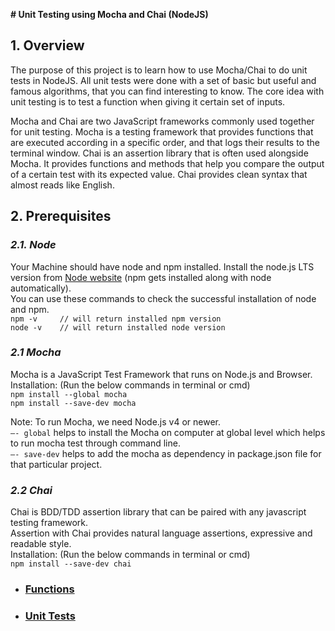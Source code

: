 **# Unit Testing using Mocha and Chai (NodeJS)**

## 1. Overview
The purpose of this project is to learn how to use Mocha/Chai 
to do unit tests in NodeJS. All unit tests were done 
with a set of basic but useful and famous algorithms, 
that you can find interesting to know. The core idea with unit 
testing is to test a function when giving it certain set of inputs.

Mocha and Chai are two JavaScript frameworks commonly used together for unit testing. Mocha is a testing 
framework that provides functions that are executed according in a specific order, and that logs their 
results to the terminal window. Chai is an assertion library that is often used alongside Mocha. 
It provides functions and methods that help you compare the output of a certain test with its 
expected value. Chai provides clean syntax that almost reads like English.

## 2. Prerequisites
### _2.1. Node_  
Your Machine should have node and npm installed.
Install the node.js LTS version from [Node website](https://nodejs.org/en/)
(npm gets installed along with node automatically).  
You can use these commands to check the successful installation of node and npm.  
`npm -v     // will return installed npm version`  
`node -v    // will return installed node version`

### _2.1 Mocha_
Mocha is a JavaScript Test Framework that 
runs on Node.js and Browser.  
Installation: (Run the below commands in terminal or cmd)  
`npm install --global mocha`  
`npm install --save-dev mocha`  

Note: To run Mocha, we need Node.js v4 or newer.  
`—- global` helps to install the Mocha on computer at global level which helps to run mocha test through command line.  
`—- save-dev` helps to add the mocha as dependency in package.json file for that particular project.

### _2.2 Chai_
Chai is BDD/TDD assertion library that can be paired with any javascript testing framework.  
Assertion with Chai provides natural language assertions, expressive and readable style.  
Installation: (Run the below commands in terminal or cmd)  
`npm install --save-dev chai`

* ### [Functions](index.js)
* ### [Unit Tests](test)
